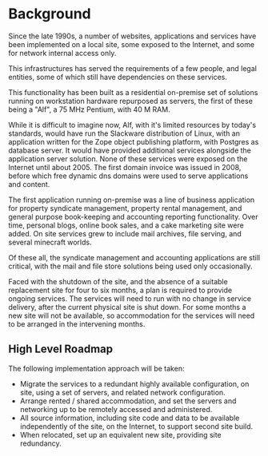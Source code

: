# Background

Since the late 1990s, a number of websites, applications and services have been implemented on a local site, some exposed to the Internet, and some for network internal access only.

This infrastructures has served the requirements of a few people, and legal entities, some of which still have dependencies on these services.

This functionality has been built as a residential on-premise set of solutions running on workstation hardware repurposed as servers, the first of these being a "Alf", a 75 MHz Pentium, with 40 M RAM.

While it is difficult to imagine now, Alf, with it's limited resources by today's standards, would have run the Slackware distribution of Linux, with an application written for the Zope object publishing platform, with Postgres as database server. It would have provided additional services alongside the application server solution. None of these services were exposed on the Internet until about 2005. The first domain invoice was issued in 2008, before which free dynamic dns domains were used to serve applications and content.

The first application running on-premise was a line of business application for property syndicate management, property rental management, and general purpose book-keeping and accounting reporting functionality. Over time, personal blogs, online book sales, and a cake marketing site were added. On site services grew to include mail archives, file serving, and several minecraft worlds.

Of these all, the syndicate management and accounting applications are still critical, with the mail and file store solutions being used only occasionally.

Faced with the shutdown of the site, and the absence of a suitable replacement site for four to six months, a plan is required to provide ongoing services. The services will need to run with no change in service delivery, after the current physical site is shut down. For some months a new site will not be available, so accommodation for the services will need to be arranged in the intervening months.

## High Level Roadmap

The following implementation approach will be taken:

- Migrate the services to a redundant highly available configuration, on site, using a set of servers, and related network configuration.
- Arrange rented / shared accommodation, and set the servers and networking up to be remotely accessed and administered.
- All source information, including site code and data to be available independently of the site, on the Internet, to support second site build.
- When relocated, set up an equivalent new site, providing site redundancy.
